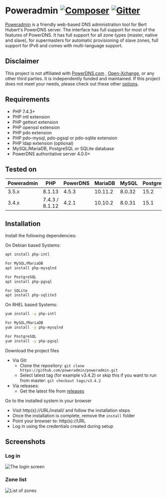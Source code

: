 # Poweradmin [![Composer](https://github.com/poweradmin/poweradmin/actions/workflows/php.yml/badge.svg)](https://github.com/poweradmin/poweradmin/actions/workflows/php.yml) [![Gitter](https://badges.gitter.im/poweradmin/poweradmin.svg)](https://gitter.im/poweradmin/poweradmin?utm_source=badge&utm_medium=badge&utm_campaign=pr-badge)

[Poweradmin](https://www.poweradmin.org) is a friendly web-based DNS administration tool for Bert Hubert's PowerDNS server. The interface has full support for most of the features of PowerDNS. It has full support for all zone types (master,  native and  slave), for  supermasters for automatic provisioning of slave zones, full support for IPv6 and comes with multi-language support.

## Disclaimer

This project is not affiliated with [PowerDNS.com](https://www.powerdns.com/index.html)
, [Open-Xchange](https://www.open-xchange.com), or any other third parties.
It is independently funded and maintained. If this project does not meet your needs, please check out these
other [options](https://github.com/PowerDNS/pdns/wiki/WebFrontends).

## Requirements
* PHP 7.4.3+
* PHP intl extension
* PHP gettext extension
* PHP openssl extension
* PHP pdo extension
* PHP pdo-mysql, pdo-pgsql or pdo-sqlite extension
* PHP ldap extension (optional)
* MySQL/MariaDB, PostgreSQL or SQLite database
* PowerDNS authoritative server 4.0.0+

## Tested on
| Poweradmin | PHP            | PowerDNS | MariaDB | MySQL  | PostgreSQL | SQLite |
|------------|----------------|----------|---------|--------|------------|--------|
| 3.5.x      | 8.1.13         | 4.5.3    | 10.11.2 | 8.0.32 | 15.2       | 3.34.1 |
| 3.4.x      | 7.4.3 / 8.1.12 | 4.2.1    | 10.10.2 | 8.0.31 | 15.1       | 3.34.1 |

## Installation
Install the following dependencies:

On Debian based Systems:
```sh
apt install php-intl

For MySQL/MariaDB
apt install php-mysqlnd

For PostgreSQL
apt install php-pgsql

For SQLite
apt install php-sqlite3
```

On RHEL based Systems:
```sh
yum install -y php-intl

For MySQL/MariaDB
yum install -y php-mysqlnd

For PostgreSQL
yum install -y php-pgsql
```

Download the project files
* Via Git:
  * Clone the repository: ```git clone https://github.com/poweradmin/poweradmin.git```
  * Select latest tag (for example v3.4.2) or skip this if you want to run from master: ```git checkout tags/v3.4.2```
* Via releases:
  * Get the latest file from [releases](https://github.com/poweradmin/poweradmin/releases)

Go to the installed system in your browser
* Visit http(s)://URL/install/ and follow the installation steps
* Once the installation is complete, remove the `install` folder
* Point your browser to: http(s)://URL
* Log in using the credentials created during setup

## Screenshots
### Log in
![The login screen](https://www.poweradmin.org/screenshots/ignite_login.png)
### Zone list
![List of zones](https://www.poweradmin.org/screenshots/ignite_zone_list.png)
